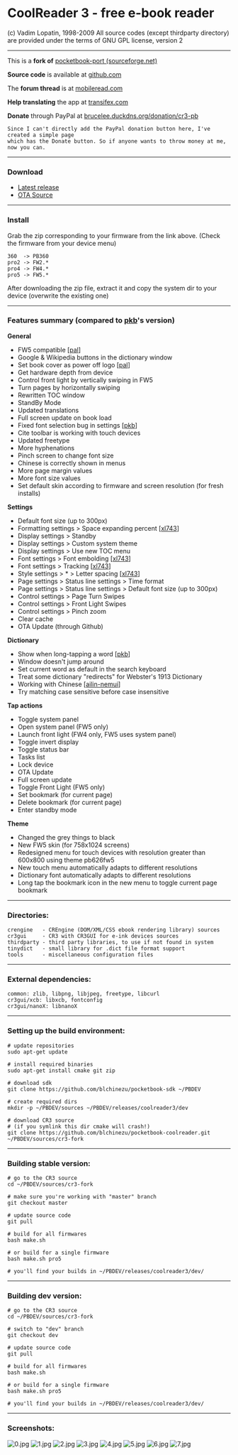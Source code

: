 # CoolReader 3 - free e-book reader
(c) Vadim Lopatin, 1998-2009
All source codes (except thirdparty directory) are provided under the terms of GNU GPL license, version 2

--------------------------------------------------------------------------------

This is a **fork of** [pocketbook-port (sourceforge.net)](https://sourceforge.net/p/crengine/crengine/ci/pocketbook-port/tree/)

**Source code** is available at [github.com](https://github.com/blchinezu/pocketbook-coolreader)

The **forum thread** is at [mobileread.com](http://www.mobileread.com/forums/showthread.php?t=256917)

**Help translating** the app at [transifex.com](https://www.transifex.com/projects/p/coolreader-pocketbook/)

**Donate** through PayPal at [brucelee.duckdns.org/donation/cr3-pb](http://brucelee.duckdns.org/donation/cr3-pb/)

    Since I can't directly add the PayPal donation button here, I've created a simple page
    which has the Donate button. So if anyone wants to throw money at me, now you can.

--------------------------------------------------------------------------------

### Download

 - [Latest release](https://github.com/blchinezu/pocketbook-coolreader/releases)
 - [OTA Source](https://github.com/blchinezu/pocketbook-coolreader/tree/master/builds)

--------------------------------------------------------------------------------

### Install

Grab the zip corresponding to your firmware from the link above. (Check the firmware from your device menu)

    360  -> PB360
    pro2 -> FW2.*
    pro4 -> FW4.*
    pro5 -> FW5.*

After downloading the zip file, extract it and copy the system dir to your device (overwrite the existing one)

--------------------------------------------------------------------------------

### Features summary (compared to [pkb](https://sourceforge.net/p/crengine/crengine/ci/pocketbook-port/tree/)'s version)

**General**

 - FW5 compatible [[pal](http://www.the-ebook.org/forum/profile.php?mode=viewprofile&u=45840&sid=43f0dd795517591f5bae7add0e609962)]
 - Google & Wikipedia buttons in the dictionary window
 - Set book cover as power off logo [[pal](http://www.the-ebook.org/forum/profile.php?mode=viewprofile&u=45840&sid=43f0dd795517591f5bae7add0e609962)]
 - Get hardware depth from device
 - Control front light by vertically swiping in FW5
 - Turn pages by horizontally swiping
 - Rewritten TOC window
 - StandBy Mode
 - Updated translations
 - Full screen update on book load
 - Fixed font selection bug in settings [[pkb](https://github.com/pkb)]
 - Cite toolbar is working with touch devices
 - Updated freetype
 - More hyphenations
 - Pinch screen to change font size
 - Chinese is correctly shown in menus
 - More page margin values
 - More font size values
 - Set default skin according to firmware and screen resolution (for fresh installs)

**Settings**

 - Default font size (up to 300px)
 - Formatting settings > Space expanding percent [[xl743](https://github.com/xl743)]
 - Display settings > Standby
 - Display settings > Custom system theme
 - Display settings > Use new TOC menu
 - Font settings > Font embolding [[xl743](https://github.com/xl743)]
 - Font settings > Tracking [[xl743](https://github.com/xl743)]
 - Style settings > * > Letter spacing [[xl743](https://github.com/xl743)]
 - Page settings > Status line settings > Time format
 - Page settings > Status line settings > Default font size (up to 300px)
 - Control settings > Page Turn Swipes
 - Control settings > Front Light Swipes
 - Control settings > Pinch zoom
 - Clear cache
 - OTA Update (through Github)

**Dictionary**

 - Show when long-tapping a word [[pkb](https://github.com/pkb)]
 - Window doesn't jump around
 - Set current word as default in the search keyboard
 - Treat some dictionary "redirects" for Webster's 1913 Dictionary
 - Working with Chinese [[ailin-nemui](https://github.com/ailin-nemui)]
 - Try matching case sensitive before case insensitive

**Tap actions**

 - Toggle system panel
 - Open system panel (FW5 only)
 - Launch front light (FW4 only, FW5 uses system panel)
 - Toggle invert display
 - Toggle status bar
 - Tasks list
 - Lock device
 - OTA Update
 - Full screen update
 - Toggle Front Light (FW5 only)
 - Set bookmark (for current page)
 - Delete bookmark (for current page)
 - Enter standby mode

**Theme**

 - Changed the grey things to black
 - New FW5 skin (for 758x1024 screens)
 - Redesigned menu for touch devices with resolution greater than 600x800 using theme pb626fw5
 - New touch menu automatically adapts to different resolutions
 - Dictionary font automatically adapts to different resolutions
 - Long tap the bookmark icon in the new menu to toggle current page bookmark

--------------------------------------------------------------------------------

### Directories:

    crengine   - CREngine (DOM/XML/CSS ebook rendering library) sources
    cr3gui     - CR3 with CR3GUI for e-ink devices sources
    thirdparty - third party libraries, to use if not found in system
    tinydict   - small library for .dict file format support
    tools      - miscellaneous configuration files

--------------------------------------------------------------------------------

### External dependencies:

    common: zlib, libpng, libjpeg, freetype, libcurl
    cr3gui/xcb: libxcb, fontconfig
    cr3gui/nanoX: libnanoX

--------------------------------------------------------------------------------

### Setting up the build environment:

    # update repositories
    sudo apt-get update

    # install required binaries
    sudo apt-get install cmake git zip

    # download sdk
    git clone https://github.com/blchinezu/pocketbook-sdk ~/PBDEV

    # create required dirs
    mkdir -p ~/PBDEV/sources ~/PBDEV/releases/coolreader3/dev

    # download CR3 source
    # (if you symlink this dir cmake will crash!)
    git clone https://github.com/blchinezu/pocketbook-coolreader.git ~/PBDEV/sources/cr3-fork

--------------------------------------------------------------------------------

### Building stable version:

    # go to the CR3 source
    cd ~/PBDEV/sources/cr3-fork

    # make sure you're working with "master" branch
    git checkout master

    # update source code
    git pull

    # build for all firmwares
    bash make.sh

    # or build for a single firmware
    bash make.sh pro5

    # you'll find your builds in ~/PBDEV/releases/coolreader3/dev/

--------------------------------------------------------------------------------

### Building dev version:

    # go to the CR3 source
    cd ~/PBDEV/sources/cr3-fork

    # switch to "dev" branch
    git checkout dev

    # update source code
    git pull

    # build for all firmwares
    bash make.sh

    # or build for a single firmware
    bash make.sh pro5

    # you'll find your builds in ~/PBDEV/releases/coolreader3/dev/

--------------------------------------------------------------------------------

### Screenshots:

![0.jpg](https://raw.githubusercontent.com/blchinezu/pocketbook-coolreader/master/screenshots/0.jpg)
![1.jpg](https://raw.githubusercontent.com/blchinezu/pocketbook-coolreader/master/screenshots/1.jpg)
![2.jpg](https://raw.githubusercontent.com/blchinezu/pocketbook-coolreader/master/screenshots/2.jpg)
![3.jpg](https://raw.githubusercontent.com/blchinezu/pocketbook-coolreader/master/screenshots/3.jpg)
![4.jpg](https://raw.githubusercontent.com/blchinezu/pocketbook-coolreader/master/screenshots/4.jpg)
![5.jpg](https://raw.githubusercontent.com/blchinezu/pocketbook-coolreader/master/screenshots/5.jpg)
![6.jpg](https://raw.githubusercontent.com/blchinezu/pocketbook-coolreader/master/screenshots/6.jpg)
![7.jpg](https://raw.githubusercontent.com/blchinezu/pocketbook-coolreader/master/screenshots/7.jpg)
